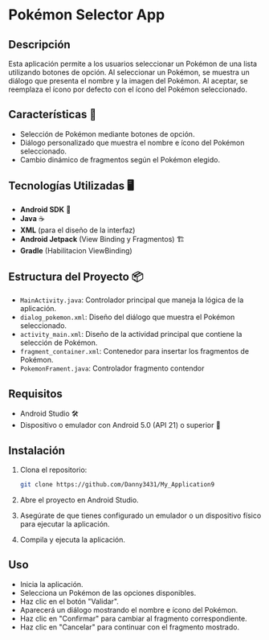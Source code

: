 # Pokémon Selector App

## Descripción

Esta aplicación permite a los usuarios seleccionar un Pokémon de una lista utilizando botones de opción. Al seleccionar un Pokémon, se muestra un diálogo que presenta el nombre y la imagen del Pokémon. Al aceptar, se reemplaza el ícono por defecto con el ícono del Pokémon seleccionado.

## Características 🚀

- Selección de Pokémon mediante botones de opción.
- Diálogo personalizado que muestra el nombre e ícono del Pokémon seleccionado.
- Cambio dinámico de fragmentos según el Pokémon elegido.

## Tecnologías Utilizadas 🖥️

- **Android SDK** 📱
- **Java** ☕
- **XML** (para el diseño de la interfaz)
- **Android Jetpack** (View Binding y Fragmentos) 🏗️
- **Gradle** (Habilitacion ViewBinding)

## Estructura del Proyecto 📦

- `MainActivity.java`: Controlador principal que maneja la lógica de la aplicación.
- `dialog_pokemon.xml`: Diseño del diálogo que muestra el Pokémon seleccionado.
- `activity_main.xml`: Diseño de la actividad principal que contiene la selección de Pokémon.
- `fragment_container.xml`: Contenedor para insertar los fragmentos de Pokémon.
- `PokemonFrament.java`: Controlador fragmento contendor

## Requisitos

- Android Studio 🛠️
- Dispositivo o emulador con Android 5.0 (API 21) o superior 📱

## Instalación

1. Clona el repositorio:

   ```bash
   git clone https://github.com/Danny3431/My_Application9
2. Abre el proyecto en Android Studio.
3. Asegúrate de que tienes configurado un emulador o un dispositivo físico para ejecutar la aplicación.
4. Compila y ejecuta la aplicación.
## Uso
- Inicia la aplicación.
- Selecciona un Pokémon de las opciones disponibles.
- Haz clic en el botón "Validar".
- Aparecerá un diálogo mostrando el nombre e ícono del Pokémon.
- Haz clic en "Confirmar" para cambiar al fragmento correspondiente.
- Haz clic en "Cancelar" para continuar con el fragmento mostrado.
